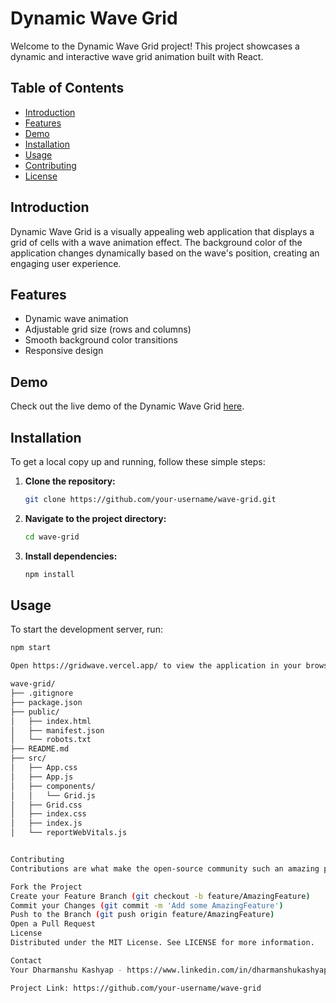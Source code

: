 # Dynamic Wave Grid

Welcome to the Dynamic Wave Grid project! This project showcases a dynamic and interactive wave grid animation built with React.

## Table of Contents

- [Introduction](#introduction)
- [Features](#features)
- [Demo](#demo)
- [Installation](#installation)
- [Usage](#usage)
- [Contributing](#contributing)
- [License](#license)

## Introduction

Dynamic Wave Grid is a visually appealing web application that displays a grid of cells with a wave animation effect. The background color of the application changes dynamically based on the wave's position, creating an engaging user experience.

## Features

- Dynamic wave animation
- Adjustable grid size (rows and columns)
- Smooth background color transitions
- Responsive design

## Demo

Check out the live demo of the Dynamic Wave Grid [here](https://your-demo-link.com).

## Installation

To get a local copy up and running, follow these simple steps:

1. **Clone the repository:**

    ```sh
    git clone https://github.com/your-username/wave-grid.git
    ```

2. **Navigate to the project directory:**

    ```sh
    cd wave-grid
    ```

3. **Install dependencies:**

    ```sh
    npm install
    ```

## Usage

To start the development server, run:

```sh
npm start

Open https://gridwave.vercel.app/ to view the application in your browser.

wave-grid/
├── .gitignore
├── package.json
├── public/
│   ├── index.html
│   ├── manifest.json
│   └── robots.txt
├── README.md
├── src/
│   ├── App.css
│   ├── App.js
│   ├── components/
│   │   └── Grid.js
│   ├── Grid.css
│   ├── index.css
│   ├── index.js
│   └── reportWebVitals.js


Contributing
Contributions are what make the open-source community such an amazing place to learn, inspire, and create. Any contributions you make are greatly appreciated.

Fork the Project
Create your Feature Branch (git checkout -b feature/AmazingFeature)
Commit your Changes (git commit -m 'Add some AmazingFeature')
Push to the Branch (git push origin feature/AmazingFeature)
Open a Pull Request
License
Distributed under the MIT License. See LICENSE for more information.

Contact
Your Dharmanshu Kashyap - https://www.linkedin.com/in/dharmanshukashyap/ - Dharmanshukashyap30@gmail.com

Project Link: https://github.com/your-username/wave-grid



